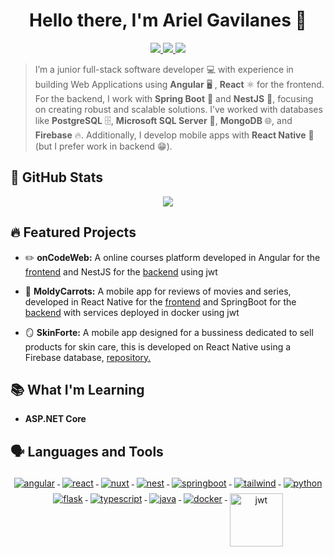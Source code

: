 <h1 align="center">Hello there, I'm Ariel Gavilanes 👋</h1>

<p align="center"> 
 <a href="https://github.com/arielGsDev" alt="ariel's github">
   <img src="https://img.shields.io/badge/-@arielGsDev-%23181717?style=flat-square&logo=github" />
 </a>
 <a href="https://www.linkedin.com/in/ariel-gavilanes-38283534b/" alt="ariel's linkedin">
   <img src="https://img.shields.io/badge/-Ariel Gavilanes-blue?style=flat-square&logo=Linkedin&logoColor=white&link=https://www.linkedin.com/in/ariel-gavilanes-38283534b/" />
 </a>
 <a>
   <img src="https://komarev.com/ghpvc/?username=arielGsDev&color=ff69b4&style=flat-square" />
 </a>
</p>

> I’m a junior full-stack software developer 💻 with experience in building Web Applications using **Angular** 🖥️ , **React** ⚛️ for the frontend. For the backend, I work with **Spring Boot** 🌿 and **NestJS** 🔧, focusing on creating robust and scalable solutions. I’ve worked with databases like **PostgreSQL** 🗄️, **Microsoft SQL Server** 💾, **MongoDB** 🌐, and **Firebase** 🔥. Additionally, I develop mobile apps with **React Native** 📱(but I prefer work in backend 😁).

>

## 🐙 GitHub Stats

<p align="center">
  <a href="#" alt="arielGsDev's github stats"><img src="https://github-readme-stats.vercel.app/api?username=arielGsDev" /></a>
</p>

## 🔥 Featured Projects

- ✏️ **onCodeWeb:** A online courses platform developed in Angular for the <a href="https://github.com/arielGsDev/app-angular-on-code-web.git" alt="onCodeWeb frontend repository">frontend</a> and NestJS for the <a href="https://github.com/arielGsDev/api-nest-on-code-web.git" alt="onCodeWeb backend repository">backend</a> using jwt

- 🥕 **MoldyCarrots:** A mobile app for reviews of movies and series, developed in React Native for the <a href="https://github.com/arielGsDev/app-react-native-moldy-carrots.git" alt="MoldyCarrots frontend repository">frontend</a> and SpringBoot for the <a href="https://github.com/arielGsDev/api-springboot-moldy-carrots.git" alt="MoldyCarrots backend repository">backend</a> with services deployed in docker using jwt

- 🪞 **SkinForte:** A mobile app designed for a bussiness dedicated to sell products for skin care, this is developed on React Native using a Firebase database, <a href="https://github.com/arielGsDev/app-react-native-vinculacion.git" alt="SkinForte repository repository">repository.</a>

## 📚 What I'm Learning

- **ASP.NET Core**

## 🗣️ Languages and Tools 

<p align="center">
  <a href="https://angular.dev/overview">
    <img src="https://www.vectorlogo.zone/logos/angular/angular-ar21.svg" alt="angular" style="vertical-align:top; margin:4px;">
  </a>
  <a href="https://react.dev">
    <img src="https://www.vectorlogo.zone/logos/reactjs/reactjs-ar21.svg" alt="react" style="vertical-align:top; margin:4px;">
  </a>
  <a href="https://nuxt.com/docs/getting-started/introduction">
    <img src="https://www.vectorlogo.zone/logos/nuxtjs/nuxtjs-ar21.svg" alt="nuxt" style="vertical-align:top; margin:4px;">
  </a>
  <a href="https://docs.nestjs.com">
    <img src="https://www.vectorlogo.zone/logos/nestjs/nestjs-ar21.svg" alt="nest" style="vertical-align:top; margin:4px;">
  </a>
  <a href="https://docs.spring.io/spring-boot/index.html">
    <img src="https://www.vectorlogo.zone/logos/springio/springio-ar21.svg" alt="springboot" style="vertical-align:top; margin:4px;">
  </a>
  <a href="https://v2.tailwindcss.com/docs">
    <img src="https://www.vectorlogo.zone/logos/tailwindcss/tailwindcss-ar21.svg" alt="tailwind" style="vertical-align:top; margin:4px;">
  </a>
  </a>
  <a href="https://docs.python.org/3/">
    <img src="https://www.vectorlogo.zone/logos/python/python-ar21.svg" alt="python" style="vertical-align:top; margin:4px;">
  </a>
  <a href="https://flask.palletsprojects.com/en/stable/">
    <img src="https://www.vectorlogo.zone/logos/palletsprojects_flask/palletsprojects_flask-ar21.svg" alt="flask" style="vertical-align:top; margin:4px;">
  </a>
  </a>
  <a href="https://www.typescriptlang.org/docs/">
    <img src="https://www.vectorlogo.zone/logos/typescriptlang/typescriptlang-ar21.svg" alt="typescript" style="vertical-align:top; margin:4px;">
  </a>
  <a href="https://docs.oracle.com/en/java/">
    <img src="https://www.vectorlogo.zone/logos/java/java-ar21.svg" alt="java" style="vertical-align:top; margin:4px;">
  </a>
  <a href="https://docs.docker.com">
    <img src="https://www.vectorlogo.zone/logos/docker/docker-ar21.svg" alt="docker" style="vertical-align:top; margin:4px;">
  </a>
  <a href="https://auth0.com/docs/secure/tokens/json-web-tokens">
    <img src="https://media.licdn.com/dms/image/v2/D4D12AQHSCcu92RclAw/article-cover_image-shrink_720_1280/article-cover_image-shrink_720_1280/0/1718733973021?e=2147483647&v=beta&t=m_jjb1WeOnuj-UCMgyJSEa7qWjd1IcsdbG3qNhK05wc" alt="jwt" style="vertical-align:top; margin:4px;height:85px">
  </a>
</p>
